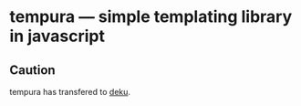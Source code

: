 tempura — simple templating library in javascript
=================================================

## Caution
tempura has transfered to [deku](https://github.com/nakamura-to/deku).
